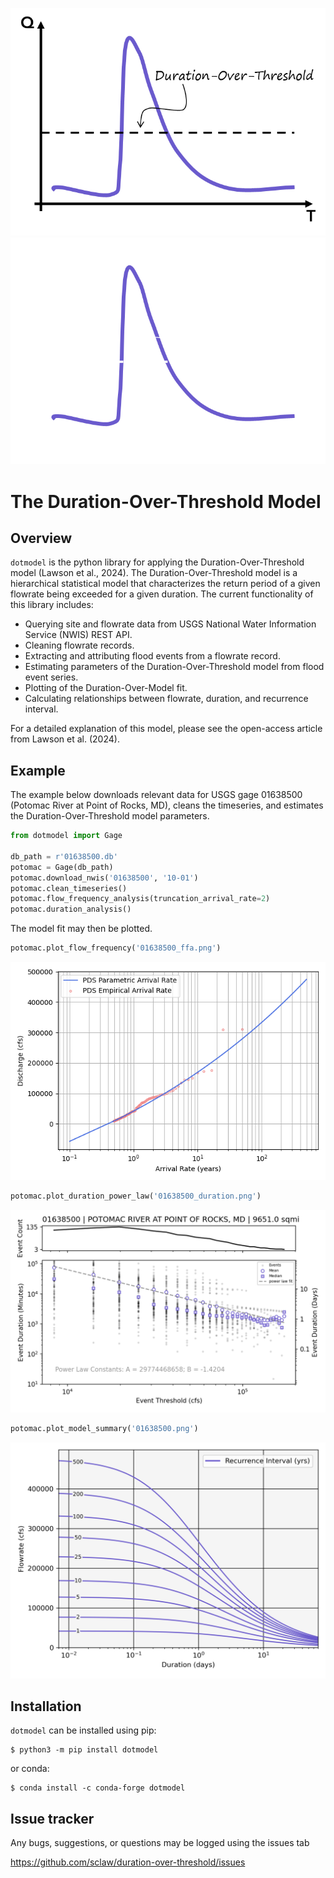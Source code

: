 ![](images/logo_1.png#gh-light-mode-only "Duration-Over-Threshold")
![](images/logo_1_dm.png#gh-dark-mode-only "Duration-Over-Threshold")


# The Duration-Over-Threshold Model

## Overview
`dotmodel` is the python library for applying the Duration-Over-Threshold model (Lawson et al., 2024).  The 
Duration-Over-Threshold model is a hierarchical statistical model that characterizes the return period of a given 
flowrate being exceeded for a given duration.  The current functionality of this library includes:

* Querying site and flowrate data from USGS National Water Information Service (NWIS) REST API.
* Cleaning flowrate records.
* Extracting and attributing flood events from a flowrate record.
* Estimating parameters of the Duration-Over-Threshold model from flood event series.
* Plotting of the Duration-Over-Model fit.
* Calculating relationships between flowrate, duration, and recurrence interval.

For a detailed explanation of this model, please see the open-access article from Lawson et al. (2024).

## Example

The example below downloads relevant data for USGS gage 01638500 (Potomac River at Point of Rocks, MD), cleans the 
timeseries, and estimates the Duration-Over-Threshold model parameters.

```python
from dotmodel import Gage

db_path = r'01638500.db'
potomac = Gage(db_path)
potomac.download_nwis('01638500', '10-01')
potomac.clean_timeseries()
potomac.flow_frequency_analysis(truncation_arrival_rate=2)
potomac.duration_analysis()
```

The model fit may then be plotted.


```python
potomac.plot_flow_frequency('01638500_ffa.png')
```
![](images/01638500_ffa.png "Potomac flow frequency")
```python
potomac.plot_duration_power_law('01638500_duration.png')
```
![](images/01638500_duration.png "Potomac duration dynamics")
```python
potomac.plot_model_summary('01638500.png')
```
![](images/01638500.png "Potomac Duration-Over-Threshold Summary")


## Installation

`dotmodel` can be installed using pip:
	
    $ python3 -m pip install dotmodel

or conda:

    $ conda install -c conda-forge dotmodel

## Issue tracker

Any bugs, suggestions, or questions may be logged using the issues tab

https://github.com/sclaw/duration-over-threshold/issues